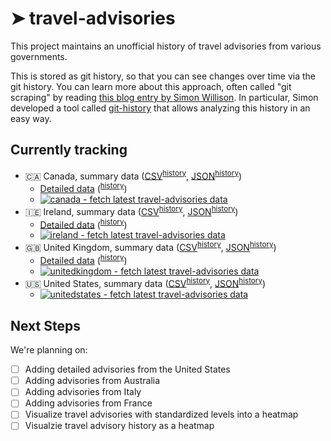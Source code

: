 # ➤ travel-advisories

This project maintains an unofficial history of travel advisories from various governments.

This is stored as git history, so that you can see changes over time via the git history. You can learn more about this approach, often called "git scraping" by reading [this blog entry by Simon Willison](https://simonwillison.net/2020/Oct/9/git-scraping/). In particular, Simon developed a tool called [git-history](https://github.com/simonw/git-history) that allows analyzing this history in an easy way.


## Currently tracking


- 🇨🇦 Canada, summary data ([CSV](https://github.com/marcolussetti/travel-advisories/blob/main/canada_summary.csv)<sup>[history](https://github.com/marcolussetti/travel-advisories/commits/main/canada_summary.csv)</sup>, [JSON](https://github.com/marcolussetti/travel-advisories/blob/main/canada_summary.json)<sup>[history](https://github.com/marcolussetti/travel-advisories/commits/main/canada_summary.json)</sup>)
    - [Detailed data](https://github.com/marcolussetti/travel-advisories/tree/main/canada) (<sup>[history](https://github.com/marcolussetti/travel-advisories/commits/main/canada)</sup>)
    - [![canada - fetch latest travel-advisories data](https://github.com/marcolussetti/travel-advisories/actions/workflows/canada.yml/badge.svg)](https://github.com/marcolussetti/travel-advisories/actions/workflows/canada.yml)
- 🇮🇪 Ireland, summary data ([CSV](https://github.com/marcolussetti/travel-advisories/blob/main/ireland_summary.csv)<sup>[history](https://github.com/marcolussetti/travel-advisories/commits/main/uireland_summary.csv)</sup>, [JSON](https://github.com/marcolussetti/travel-advisories/blob/main/ireland_summary.json)<sup>[history](https://github.com/marcolussetti/travel-advisories/commits/main/ireland_summary.json)</sup>)
    - [Detailed data](https://github.com/marcolussetti/travel-advisories/tree/main/ireland) (<sup>[history](https://github.com/marcolussetti/travel-advisories/commits/main/ireland)</sup>)
    - [![ireland - fetch latest travel-advisories data](https://github.com/marcolussetti/travel-advisories/actions/workflows/ireland.yml/badge.svg)](https://github.com/marcolussetti/travel-advisories/actions/workflows/ireland.yml)
- 🇬🇧 United Kingdom, summary data ([CSV](https://github.com/marcolussetti/travel-advisories/blob/main/unitedkingdom_summary.csv)<sup>[history](https://github.com/marcolussetti/travel-advisories/commits/main/unitedkingdom_summary.csv)</sup>, [JSON](https://github.com/marcolussetti/travel-advisories/blob/main/unitedkingdom_summary.json)<sup>[history](https://github.com/marcolussetti/travel-advisories/commits/main/unitedkingdom_summary.json)</sup>)
    - [Detailed data](https://github.com/marcolussetti/travel-advisories/tree/main/kingdom) (<sup>[history](https://github.com/marcolussetti/travel-advisories/commits/main/unitedkingdom)</sup>)
    - [![unitedkingdom - fetch latest travel-advisories data](https://github.com/marcolussetti/travel-advisories/actions/workflows/unitedkingdom.yml/badge.svg)](https://github.com/marcolussetti/travel-advisories/actions/workflows/unitedkingdom.yml)
- 🇺🇸 United States, summary data ([CSV](https://github.com/marcolussetti/travel-advisories/blob/main/unitedstates_summary.csv)<sup>[history](https://github.com/marcolussetti/travel-advisories/commits/main/unitedstates_summary.csv)</sup>, [JSON](https://github.com/marcolussetti/travel-advisories/blob/main/unitedstates_summary.json)<sup>[history](https://github.com/marcolussetti/travel-advisories/commits/main/unitedstates_summary.json)</sup>)
    - [![unitedstates - fetch latest travel-advisories data](https://github.com/marcolussetti/travel-advisories/actions/workflows/unitedstates.yml/badge.svg)](https://github.com/marcolussetti/travel-advisories/actions/workflows/unitedstates.yml)


## Next Steps

We're planning on:

- [ ] Adding detailed advisories from the United States
- [ ] Adding advisories from Australia
- [ ] Adding advisories from Italy
- [ ] Adding advisories from France
- [ ] Visualize travel advisories with standardized levels into a heatmap
- [ ] Visualzie travel advisory history as a heatmap
